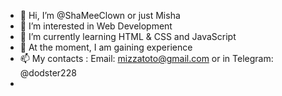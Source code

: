 - 👋 Hi, I’m @ShaMeeClown or just Misha
- 👀 I’m interested in Web Development
- 🌱 I’m currently learning HTML & CSS and JavaScript
- 💞️ At the moment, I am gaining experience
- 📫 My contacts : Email: mizzatoto@gmail.com or in Telegram: @dodster228
- 

<!---
ShaMeeClown/ShaMeeClown is a ✨ special ✨ repository because its `README.md` (this file) appears on your GitHub profile.
You can click the Preview link to take a look at your changes.
--->

